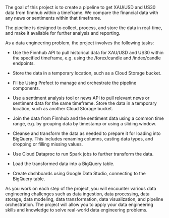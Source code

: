 The goal of this project is to create a pipeline to get XAU/USD and US30 data from finnhub within a timeframe.
We compare the financial data with any news or sentiments within that timeframe.

The pipeline is designed to collect, process, and store the data in real-time, and make it available for further analysis and reporting.

As a data engineering problem, the project involves the following tasks:

- Use the Finnhub API to pull historical data for XAU/USD and US30 within the specified timeframe, e.g. using the /forex/candle and /index/candle endpoints.

- Store the data in a temporary location, such as a Cloud Storage bucket.
- I'll be Using Prefect to manage and orchestrate the pipeline components.

- Use a sentiment analysis tool or news API to pull relevant news or sentiment data for the same timeframe. Store the data in a temporary location, such as another Cloud Storage bucket.

- Join the data from Finnhub and the sentiment data using a common time range, e.g. by grouping data by timestamp or using a sliding window.

- Cleanse and transform the data as needed to prepare it for loading into BigQuery. This includes renaming columns, casting data types, and dropping or filling missing values.

- Use Cloud Dataproc to run Spark jobs to further transform the data.

- Load the transformed data into a BigQuery table.
- Create dashboards using Google Data Studio, connecting to the BigQuery table.



As you work on each step of the project, you will encounter various data engineering challenges such as data ingestion, data processing, data storage, data modeling, data transformation, data visualization, and pipeline orchestration. The project will allow you to apply your data engineering skills and knowledge to solve real-world data engineering problems.
